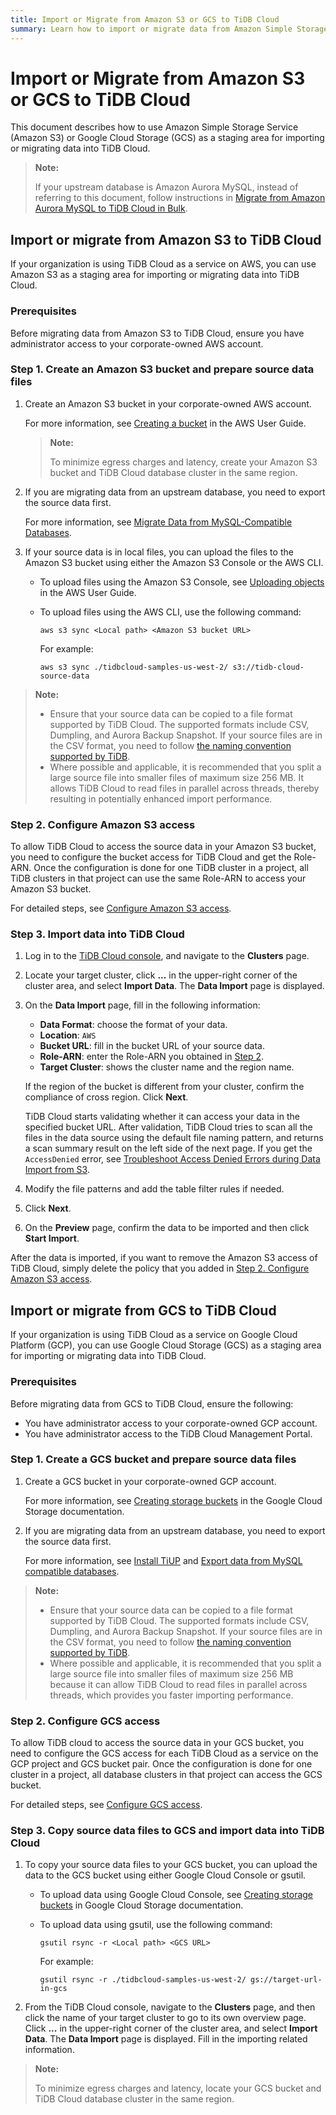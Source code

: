 ```yaml
---
title: Import or Migrate from Amazon S3 or GCS to TiDB Cloud
summary: Learn how to import or migrate data from Amazon Simple Storage Service (Amazon S3) or Google Cloud Storage (GCS) to TiDB Cloud.
---
```


# Import or Migrate from Amazon S3 or GCS to TiDB Cloud

This document describes how to use Amazon Simple Storage Service (Amazon S3) or Google Cloud Storage (GCS) as a staging area for importing or migrating data into TiDB Cloud.

> **Note:**
>
> If your upstream database is Amazon Aurora MySQL, instead of referring to this document, follow instructions in [Migrate from Amazon Aurora MySQL to TiDB Cloud in Bulk](/tidb-cloud/migrate-from-aurora-bulk-import.md).

## Import or migrate from Amazon S3 to TiDB Cloud

If your organization is using TiDB Cloud as a service on AWS, you can use Amazon S3 as a staging area for importing or migrating data into TiDB Cloud.

### Prerequisites

Before migrating data from Amazon S3 to TiDB Cloud, ensure you have administrator access to your corporate-owned AWS account.

### Step 1. Create an Amazon S3 bucket and prepare source data files

1. Create an Amazon S3 bucket in your corporate-owned AWS account.

    For more information, see [Creating a bucket](https://docs.aws.amazon.com/AmazonS3/latest/userguide/create-bucket-overview.html) in the AWS User Guide.

    > **Note:**
    >
    > To minimize egress charges and latency, create your Amazon S3 bucket and TiDB Cloud database cluster in the same region.

2. If you are migrating data from an upstream database, you need to export the source data first.

    For more information, see [Migrate Data from MySQL-Compatible Databases](/tidb-cloud/migrate-data-into-tidb.md).

3. If your source data is in local files, you can upload the files to the Amazon S3 bucket using either the Amazon S3 Console or the AWS CLI.

    - To upload files using the Amazon S3 Console, see [Uploading objects](https://docs.aws.amazon.com/AmazonS3/latest/userguide/upload-objects.html) in the AWS User Guide.
    - To upload files using the AWS CLI, use the following command:

        ```shell
        aws s3 sync <Local path> <Amazon S3 bucket URL>
        ```

        For example:

        ```shell
        aws s3 sync ./tidbcloud-samples-us-west-2/ s3://tidb-cloud-source-data
        ```

> **Note:**
>
> - Ensure that your source data can be copied to a file format supported by TiDB Cloud. The supported formats include CSV, Dumpling, and Aurora Backup Snapshot. If your source files are in the CSV format, you need to follow [the naming convention supported by TiDB](https://docs.pingcap.com/tidb/stable/migrate-from-csv-using-tidb-lightning#file-name).
> - Where possible and applicable, it is recommended that you split a large source file into smaller files of maximum size 256 MB. It allows TiDB Cloud to read files in parallel across threads, thereby resulting in potentially enhanced import performance.

### Step 2. Configure Amazon S3 access

To allow TiDB Cloud to access the source data in your Amazon S3 bucket, you need to configure the bucket access for TiDB Cloud and get the Role-ARN. Once the configuration is done for one TiDB cluster in a project, all TiDB clusters in that project can use the same Role-ARN to access your Amazon S3 bucket.

For detailed steps, see [Configure Amazon S3 access](/tidb-cloud/config-s3-and-gcs-access.md#configure-amazon-s3-access).

### Step 3. Import data into TiDB Cloud

1. Log in to the [TiDB Cloud console](https://tidbcloud.com/), and navigate to the **Clusters** page.

2. Locate your target cluster, click **...** in the upper-right corner of the cluster area, and select **Import Data**. The **Data Import** page is displayed.

3. On the **Data Import** page, fill in the following information:

    - **Data Format**: choose the format of your data.
    - **Location**: `AWS`
    - **Bucket URL**: fill in the bucket URL of your source data.
    - **Role-ARN**: enter the Role-ARN you obtained in [Step 2](#step-2-configure-amazon-s3-access).
    - **Target Cluster**: shows the cluster name and the region name.

    If the region of the bucket is different from your cluster, confirm the compliance of cross region. Click **Next**.
    
    TiDB Cloud starts validating whether it can access your data in the specified bucket URL. After validation, TiDB Cloud tries to scan all the files in the data source using the default file naming pattern, and returns a scan summary result on the left side of the next page. If you get the `AccessDenied` error, see [Troubleshoot Access Denied Errors during Data Import from S3](/tidb-cloud/troubleshoot-import-access-denied-error.md).

4. Modify the file patterns and add the table filter rules if needed.

5. Click **Next**.

6. On the **Preview** page, confirm the data to be imported and then click **Start Import**.

After the data is imported, if you want to remove the Amazon S3 access of TiDB Cloud, simply delete the policy that you added in [Step 2. Configure Amazon S3 access](#step-2-configure-amazon-s3-access).

## Import or migrate from GCS to TiDB Cloud

If your organization is using TiDB Cloud as a service on Google Cloud Platform (GCP), you can use Google Cloud Storage (GCS) as a staging area for importing or migrating data into TiDB Cloud.

### Prerequisites

Before migrating data from GCS to TiDB Cloud, ensure the following:

- You have administrator access to your corporate-owned GCP account.
- You have administrator access to the TiDB Cloud Management Portal.

### Step 1. Create a GCS bucket and prepare source data files

1. Create a GCS bucket in your corporate-owned GCP account.

    For more information, see [Creating storage buckets](https://cloud.google.com/storage/docs/creating-buckets) in the Google Cloud Storage documentation.

2. If you are migrating data from an upstream database, you need to export the source data first.

    For more information, see [Install TiUP](/tidb-cloud/migrate-data-into-tidb.md#step-1-install-tiup) and [Export data from MySQL compatible databases](/tidb-cloud/migrate-data-into-tidb.md#step-2-export-data-from-mysql-compatible-databases).

> **Note:**
>
> - Ensure that your source data can be copied to a file format supported by TiDB Cloud. The supported formats include CSV, Dumpling, and Aurora Backup Snapshot. If your source files are in the CSV format, you need to follow [the naming convention supported by TiDB](https://docs.pingcap.com/tidb/stable/migrate-from-csv-using-tidb-lightning#file-name).
> - Where possible and applicable, it is recommended that you split a large source file into smaller files of maximum size 256 MB because it can allow TiDB Cloud to read files in parallel across threads, which provides you faster importing performance.

### Step 2. Configure GCS access

To allow TiDB cloud to access the source data in your GCS bucket, you need to configure the GCS access for each TiDB Cloud as a service on the GCP project and GCS bucket pair. Once the configuration is done for one cluster in a project, all database clusters in that project can access the GCS bucket.

For detailed steps, see [Configure GCS access](/tidb-cloud/config-s3-and-gcs-access.md#configure-gcs-access).

### Step 3. Copy source data files to GCS and import data into TiDB Cloud

1. To copy your source data files to your GCS bucket, you can upload the data to the GCS bucket using either Google Cloud Console or gsutil.

    - To upload data using Google Cloud Console, see [Creating storage buckets](https://cloud.google.com/storage/docs/creating-buckets) in Google Cloud Storage documentation.
    - To upload data using gsutil, use the following command:

        ```shell
        gsutil rsync -r <Local path> <GCS URL>
        ```

        For example:

        ```shell
        gsutil rsync -r ./tidbcloud-samples-us-west-2/ gs://target-url-in-gcs
        ```

2. From the TiDB Cloud console, navigate to the **Clusters** page, and then click the name of your target cluster to go to its own overview page. Click **...** in the upper-right corner of the cluster area, and select **Import Data**. The **Data Import** page is displayed. Fill in the importing related information. 

> **Note:**
>
> To minimize egress charges and latency, locate your GCS bucket and TiDB Cloud database cluster in the same region.
